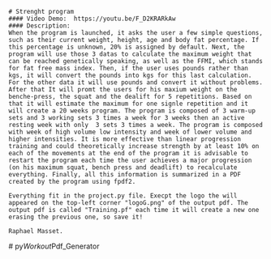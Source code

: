     # Strenght program
    #### Video Demo:  https://youtu.be/F_D2KRARkAw
    #### Description:
    When the program is launched, it asks the user a few simple questions, such as their current weight, height, age and body fat percentage. If this percentage is unknown, 20% is assigned by default. Next, the program will use those 3 datas to calculate the maximum weight that can be reached genetically speaking, as well as the FFMI, which stands for fat free mass index. Then, if the user uses pounds rather than kgs, it will convert the pounds into kgs for this last calculation. For the other data it will use pounds and convert it without problems. After that It will promt the users for his maxium weight on the benche-press, the squat and the dealift for 5 repetitions. Based on that it will estimate the maximum for one signle repetition and it will create a 20 weeks program. The program is composed of 3 warm-up sets and 3 working sets 3 times a week for 3 weeks then an active resting week with only  3 sets 3 times a week. The program is composed with week of high volume low intensity and week of lower volume and higher intensities. It is more effective than linear progression training and could theoretically increase strength by at least 10% on each of the movements at the end of the program it is advisable to restart the program each time the user achieves a major progression (on his maximum squat, bench press and deadlift) to recalculate everything. Finally, all this information is summarized in a PDF created by the program using fpdf2.

    Everything fit in the project.py file. Execpt the logo the will appeared on the top-left corner "logoG.png" of the output pdf. The output pdf is called "Training.pf" each time it will create a new one erasing the previous one, so save it!

    Raphael Masset.
#   p y _ W o r k o u t _ P d f _ G e n e r a t o r  
 
